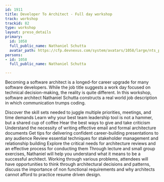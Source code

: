 ```yaml
---
id: 1911
title: Developer To Architect - Full day workshop
track: workshop
trackid: 82
type: workshop
layout: preso_details
primary:
  id: 1058
  full_public_name: Nathaniel Schutta
  avatar_path: https://cfp.devnexus.com/system/avatars/1058/large/nts_pic_400x400.jpg?1510766283
persons:
- id: 1058
  full_public_name: Nathaniel Schutta

---
```

Becoming a software architect is a longed-for career upgrade for many software developers. While the job title suggests a work day focused on technical decision-making, the reality is quite different. In this workshop, software architect Nathaniel Schutta constructs a real world job description in which communication trumps coding.

Discover the skill sets needed to juggle multiple priorities, meetings, and time demands
Learn why your best team leadership tool is not a hammer, but a shared cup of coffee
Hear the best ways to give and take criticism
Understand the necessity of writing effective email and formal architecture documents
Get tips for delivering confident career-building presentations to any audience
Review essential techniques for stakeholder management and relationship building
Explore the critical needs for architecture reviews and an effective process for conducting them
Through lecture and small group exercises, Nathaniel will help you understand what it means to be a successful architect. Working through various problems, attendees will have opportunities to think through architectural decisions and patterns, discuss the importance of non functional requirements and why architects cannot afford to practice resume driven design.